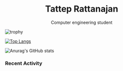 <h1 align="center"> Tattep Rattanajan</h1>
<p align="center"> Computer engineering student <p>
  

  
![trophy](https://github-profile-trophy.vercel.app/?username=tattepr&row=7&column=7&theme=darkhub)

[![Top Langs](https://github-readme-stats.vercel.app/api/top-langs/?username=tattepr&layout=compact&theme=radical)](https://github.com/tattepr/github-readme-stats)

![Anurag's GitHub stats](https://github-readme-stats.vercel.app/api?username=tattepr&theme=dracula)

### Recent Activity
<!--START_SECTION:activity-->
